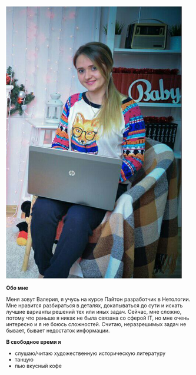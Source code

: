 ![фото](image/photo_2023-11-03_10-22-17.jpg)

**Обо мне**

Меня зовут Валерия, я учусь на курсе Пайтон разработчик в Нетологии. 
Мне нравится разбираться в деталях, докапываться до сути и искать лучшие варианты решений тех или иных задач. Сейчас, мне сложно, потому что раньше я никак не была связана со сферой IT, но мне очень интересно и я не боюсь сложностей. Считаю, неразрешимых задач не бывает, бывает недостаток информации. 

**В свободное время я**
- слушаю/читаю художественную историческую литературу
- танцую
- пью вкусный кофе  
